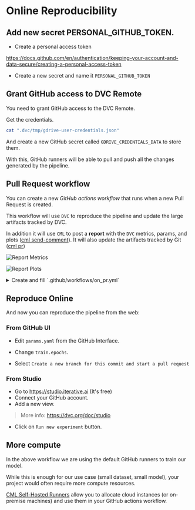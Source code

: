 # Online Reproducibility

## Add new secret PERSONAL_GITHUB_TOKEN.

- Create a personal access token

https://docs.github.com/en/authentication/keeping-your-account-and-data-secure/creating-a-personal-access-token

- Create a new secret and name it `PERSONAL_GITHUB_TOKEN`

## Grant GitHub access to DVC Remote

You need to grant GitHub access to the DVC Remote.

Get the credentials.

```bash
cat ".dvc/tmp/gdrive-user-credentials.json"
```

And create a new GitHub secret called `GDRIVE_CREDENTIALS_DATA` to store them.

With this, GitHub runners will be able to pull and push all the changes generated by the pipeline.

## Pull Request workflow

You can create a new *GitHub actions workflow* that runs when a new Pull Request is created.

This workflow will use `DVC` to reproduce the pipeline and update the large artifacts tracked by DVC.

In addition it will use `CML` to post a **report** with the `DVC` metrics, params, and plots ([cml send-comment](https://cml.dev/doc/ref/send-comment)). It will also update the artifacts tracked by Git ([cml pr](https://cml.dev/doc/ref/pr))

![Report Metrics](./imgs/report-metrics.png)

![Report Plots](./imgs/report-plots.png)

<details>
<summary>Create and fill `.github/workflows/on_pr.yml`</summary>

https://github.com/iterative/workshop-uncool-mlops-solution/blob/main/.github/workflows/on_pr.yaml

</details>

## Reproduce Online

And now you can reproduce the pipeline from the web:

### From GitHub UI

- Edit `params.yaml` from the GitHub Interface.

- Change `train.epochs`.

- Select `Create a new branch for this commit and start a pull request`

### From Studio

- Go to https://studio.iterative.ai (It's free)
- Connect your GitHub account.
- Add a new view.

> More info: https://dvc.org/doc/studio

- Click on `Run new experiment` button.

## More compute

In the above workflow we are using the default GitHub runners to train our model.

While this is enough for our use case (small dataset, small model), your project would often require more compute resources.

[CML Self-Hosted Runners](https://cml.dev/doc/self-hosted-runners) allow you to allocate cloud instances (or on-premise machines) and use them in your GitHub actions workflow.
